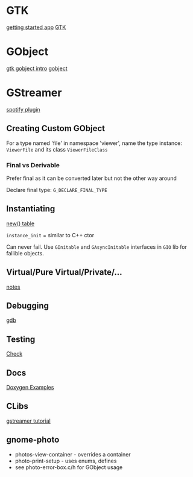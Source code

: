 GTK
===


[getting started app](https://developer.gnome.org/gtk3/stable/gtk-getting-started.html#id-1.2.3.5)
[GTK](https://www.gtk.org/docs/getting-started/hello-world/)



GObject
=======

[gtk gobject intro](https://developer.gnome.org/gobject/stable/chapter-intro.html)
[gobject](https://developer.gnome.org/gobject/stable/)


GStreamer
=========

[spotify plugin](https://github.com/liamw9534/gstspotify)

Creating Custom GObject
-----------------------

For a type named 'file' in namespace 'viewer', name the type instance: `ViewerFile` and its class `ViewerFileClass`

### Final vs Derivable

Prefer final as it can be converted later but not the other way around

Declare final type: `G_DECLARE_FINAL_TYPE`

Instantiating
-------------

[new() table](https://developer.gnome.org/gobject/stable/gtype-non-instantiable-classed.html)

`instance_init` = similar to C++ ctor

Can never fail. Use `GInitable` and `GAsyncInitable` interfaces in `GIO` lib for fallible objects.


Virtual/Pure Virtual/Private/...
--------------------------------
[notes](https://developer.gnome.org/gobject/stable/howto-gobject-methods.html)


Debugging
---------

[gdb](https://developer.gnome.org/gobject/stable/tools-refdb.html)


Testing
-------
[Check](https://libcheck.github.io/check/)

Docs
----
[Doxygen Examples](http://fnch.users.sourceforge.net/doxygen_c.html)

CLibs
------
[gstreamer tutorial](https://gstreamer.freedesktop.org/documentation/tutorials/index.html?gi-language=c)


gnome-photo
-----------

* photos-view-container - overrides a container
* photo-print-setup - uses enums, defines
* see photo-error-box.c/h for GObject usage
